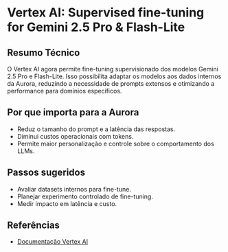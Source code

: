 # Vertex AI: Supervised fine-tuning for Gemini 2.5 Pro & Flash-Lite

## Resumo Técnico
O Vertex AI agora permite fine-tuning supervisionado dos modelos Gemini 2.5 Pro e Flash-Lite. Isso possibilita adaptar os modelos aos dados internos da Aurora, reduzindo a necessidade de prompts extensos e otimizando a performance para domínios específicos.

## Por que importa para a Aurora
- Reduz o tamanho do prompt e a latência das respostas.
- Diminui custos operacionais com tokens.
- Permite maior personalização e controle sobre o comportamento dos LLMs.

## Passos sugeridos
- Avaliar datasets internos para fine-tune.
- Planejar experimento controlado de fine-tuning.
- Medir impacto em latência e custo.

## Referências
- [Documentação Vertex AI](https://cloud.google.com/vertex-ai/docs/generative-ai/model-tuning)
